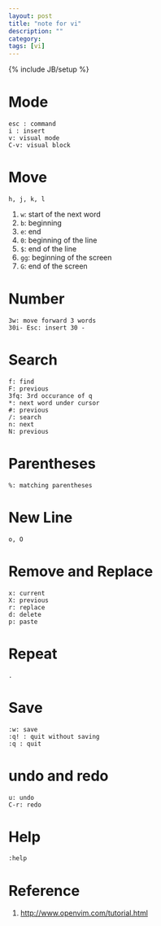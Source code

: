 ```yaml
---
layout: post
title: "note for vi"
description: ""
category: 
tags: [vi]
---
```

{% include JB/setup %}

# Mode #

    esc : command
	i : insert 
	v: visual mode
	C-v: visual block
# Move #


    h, j, k, l
	
1. `w`: start of the next word
2. `b`: beginning
3. `e`: end
4. `0`: beginning of the line
5. `$`: end of the line
6. `gg`: beginning of the screen
7. `G`: end of the screen

# Number #

    3w: move forward 3 words
	30i- Esc: insert 30 -
	
# Search #

    f: find
	F: previous
	3fq: 3rd occurance of q
	*: next word under cursor
	#: previous 
	/: search
	n: next
	N: previous
	
# Parentheses #

    %: matching parentheses

# New Line #

    o, O

# Remove and Replace #

    x: current
	X: previous
	r: replace
	d: delete
	p: paste

# Repeat #

    .

# Save #

    :w: save
	:q! : quit without saving 
	:q : quit 
	
# undo and redo #

    u: undo
	C-r: redo
	
# Help #

    :help

# Reference #

1. <http://www.openvim.com/tutorial.html>
